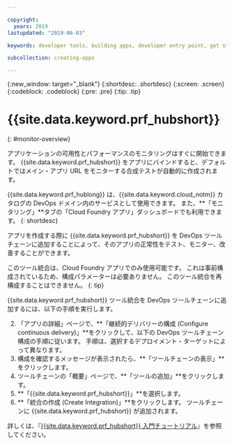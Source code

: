 ```yaml
---

copyright:
  years: 2019
lastupdated: "2019-06-03"

keywords: developer tools, building apps, developer entry point, get started coding, DevOps, toolchain, monitoring, monitor, health

subcollection: creating-apps

---
```

{:new_window: target="_blank"}
{:shortdesc: .shortdesc}
{:screen: .screen}
{:codeblock: .codeblock}
{:pre: .pre}
{:tip: .tip}

# {{site.data.keyword.prf_hubshort}}
{: #monitor-overview}

アプリケーションの可用性とパフォーマンスのモニタリングはすぐに開始できます。 {{site.data.keyword.prf_hubshort}} をアプリにバインドすると、デフォルトではメイン・アプリ URL をモニターする合成テストが自動的に作成されます。

{{site.data.keyword.prf_hublong}} は、{{site.data.keyword.cloud_notm}} カタログの DevOps ドメイン内のサービスとして使用できます。 また、**「モニタリング」**タブの「Cloud Foundry アプリ」ダッシュボードでも利用できます。 
{: shortdesc}

アプリを作成する際に {{site.data.keyword.prf_hubshort}} を DevOps ツールチェーンに追加することによって、そのアプリの正常性をテスト、モニター、改善することができます。

このツール統合は、Cloud Foundry アプリでのみ使用可能です。 これは事前構成されているため、構成パラメーターは必要ありません。 このツール統合を再構成することはできません。
{: tip}

{{site.data.keyword.prf_hubshort}} ツール統合を DevOps ツールチェーンに追加するには、以下の手順を実行します。

2. 「アプリの詳細」ページで、**「継続的デリバリーの構成 (Configure continuous delivery)」**をクリックして、以下の DevOps ツールチェーン構成の手順に従います。 手順は、選択するデプロイメント・ターゲットによって異なります。
3. 構成を確認するメッセージが表示されたら、**「ツールチェーンの表示」**をクリックします。
4. ツールチェーンの「概要」ページで、**「ツールの追加」**をクリックします。
5. **「{{site.data.keyword.prf_hubshort}}」**を選択します。
6. **「統合の作成 (Create Integration)」**をクリックします。 ツールチェーンに {{site.data.keyword.prf_hubshort}} が追加されます。

詳しくは、『[{{site.data.keyword.prf_hubshort}} 入門チュートリアル](/docs/services/AvailabilityMonitoring?topic=availability-monitoring-avmon_gettingstarted)』を参照してください。 
